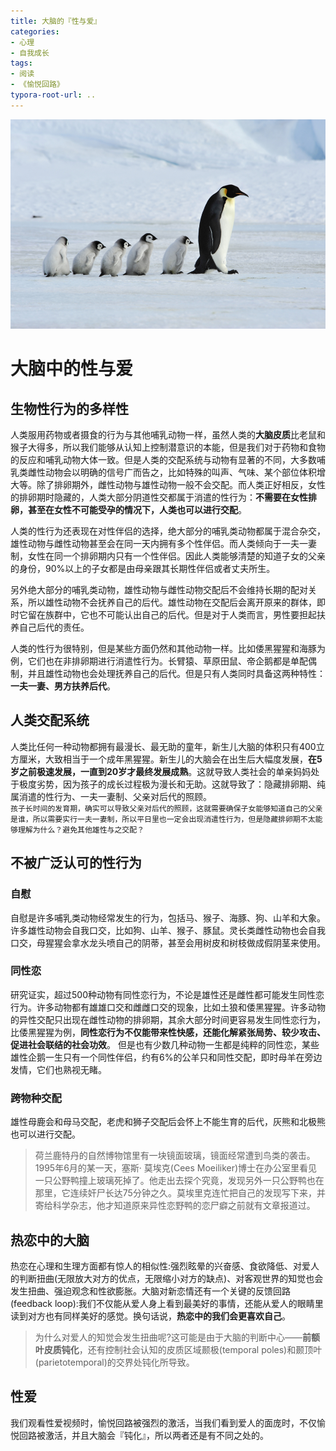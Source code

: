 ```yaml
---
title: 大脑的『性与爱』
categories:
- 心理
- 自我成长
tags:
- 阅读
- 《愉悦回路》
typora-root-url: ..
---
```


![images](/assets/images/28.png)

# 大脑中的性与爱
## 生物性行为的多样性
人类服用药物或者摄食的行为与其他哺乳动物一样，虽然人类的**大脑皮质**比老鼠和猴子大得多，所以我们能够从认知上控制潜意识的本能，但是我们对于药物和食物的反应和哺乳动物大体一致。但是人类的交配系统与动物有显著的不同，大多数哺乳类雌性动物会以明确的信号广而告之，比如特殊的叫声、气味、某个部位体积增大等。除了排卵期外，雌性动物与雄性动物一般不会交配。而人类正好相反，女性的排卵期时隐藏的，人类大部分阴道性交都属于消遣的性行为：**不需要在女性排卵，甚至在女性不可能受孕的情况下，人类也可以进行交配**。

<!--more-->
人类的性行为还表现在对性伴侣的选择，绝大部分的哺乳类动物都属于混合杂交，雄性动物与雌性动物甚至会在同一天内拥有多个性伴侣。而人类倾向于一夫一妻制，女性在同一个排卵期内只有一个性伴侣。因此人类能够清楚的知道子女的父亲的身份，90%以上的子女都是由母亲跟其长期性伴侣或者丈夫所生。

另外绝大部分的哺乳类动物，雄性动物与雌性动物交配后不会维持长期的配对关系，所以雄性动物不会抚养自己的后代。雄性动物在交配后会离开原来的群体，即时它留在族群中，它也不可能认出自己的后代。但是对于人类而言，男性要担起扶养自己后代的责任。

人类的性行为很特别，但是某些方面仍然和其他动物一样。比如倭黑猩猩和海豚为例，它们也在非排卵期进行消遣性行为。长臂猿、草原田鼠、帝企鹅都是单配偶制，并且雄性动物也会处理抚养自己的后代。但是只有人类同时具备这两种特性：**一夫一妻、男方扶养后代**。

## 人类交配系统
人类比任何一种动物都拥有最漫长、最无助的童年，新生儿大脑的体积只有400立方厘米，大致相当于一个成年黑猩猩。新生儿的大脑会在出生后大幅度发展，**在5岁之前极速发展，一直到20岁才最终发展成熟**。这就导致人类社会的单亲妈妈处于极度劣势，因为孩子的成长过程极为漫长和无助。这就导致了：隐藏排卵期、纯属消遣的性行为、一夫一妻制、父亲对后代的照顾。  
`孩子长时间的发育期，确实可以导致父亲对后代的照顾，这就需要确保子女能够知道自己的父亲是谁，所以需要实行一夫一妻制，所以平日里也一定会出现消遣性行为，但是隐藏排卵期不太能够理解为什么？避免其他雄性与之交配？`

## 不被广泛认可的性行为
### 自慰
自慰是许多哺乳类动物经常发生的行为，包括马、猴子、海豚、狗、山羊和大象。许多雄性动物会自我口交，比如狗、山羊、猴子、豚鼠。灵长类雌性动物也会自我口交，母猩猩会拿水龙头喷自己的阴蒂，甚至会用树皮和树枝做成假阴茎来使用。

### 同性恋
研究证实，超过500种动物有同性恋行为，不论是雄性还是雌性都可能发生同性恋行为。许多动物都有雄雄口交和雌雌口交的现象，比如土狼和倭黑猩猩。许多动物的异性交配只出现在雌性动物的排卵期，其余大部分时间更容易发生同性恋行为，比倭黑猩猩为例，**同性恋行为不仅能带来性快感，还能化解紧张局势、较少攻击、促进社会联结的社会功效**。
但是也有少数几种动物一生都是纯粹的同性恋，某些雄性企鹅一生只有一个同性伴侣，约有6%的公羊只和同性交配，即时母羊在旁边发情，它们也熟视无睹。

### 跨物种交配
雄性母鹿会和母马交配，老虎和狮子交配后会怀上不能生育的后代，灰熊和北极熊也可以进行交配。

> 荷兰鹿特丹的自然博物馆里有一块镜面玻璃，镜面经常遭到鸟类的袭击。1995年6月的某一天，塞斯· 莫埃克(Cees Moeiliker)博士在办公室里看见一只公野鸭撞上玻璃死掉了。他走出去探个究竟，发现另外一只公野鸭也在那里，它连续奸尸长达75分钟之久。莫埃里克连忙把自己的发现写下来，并寄给科学杂志，他才知道原来异性恋野鸭的恋尸癖之前就有文章报道过。

## 热恋中的大脑
热恋在心理和生理方面都有惊人的相似性:强烈眩晕的兴奋感、食欲降低、对爱人的判断扭曲(无限放大对方的优点，无限缩小对方的缺点)、对客观世界的知觉也会发生扭曲、强迫观念和性欲膨胀。大脑对新恋情还有一个关键的反馈回路(feedback loop):我们不仅能从爱人身上看到最美好的事情，还能从爱人的眼睛里读到对方也有同样美好的感觉。换句话说，**热恋中的我们会更喜欢自己**。

> 为什么对爱人的知觉会发生扭曲呢?这可能是由于大脑的判断中心——**前额叶皮质钝化**，还有控制社会认知的皮质区域颞极(temporal poles)和颞顶叶 (parietotemporal)的交界处钝化所导致。

## 性爱
我们观看性爱视频时，愉悦回路被强烈的激活，当我们看到爱人的面庞时，不仅愉悦回路被激活，并且大脑会『钝化』，所以两者还是有不同之处的。
